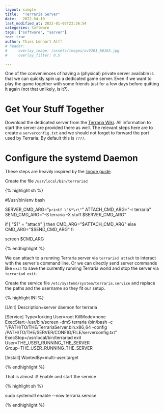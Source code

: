 ```yaml
---
layout: single
title:  "Terraria Server"
date:   2022-04-10
last_modified_at: 2022-01-05T23:36:54
categories: Software
tags: ["software", "server"]
toc: true
author: Thies Lennart Alff
# header:
#     overlay_image: /assets/images/ov9281_b0165.jpg
#     overlay_filter: 0.5

---
```

One of the conveniences of having a (physical) private server available is that we can quickly spin up a dedicated game server. Even if we want to play the game together with some friends just for a few days before quitting it again (not that unlikely, is it?).

# Get Your Stuff Together

Download the dedicated server from the [Terraria Wiki](https://terraria.fandom.com/wiki/Server). All information to start the server are provided there as well. The relevant steps here are to create a `serverconfig.txt` and we should not forget to forward the port used by Terraria. By default this is `7777`.

# Configure the systemd Daemon

These steps are heavily inspired by the [linode guide](https://www.linode.com/docs/guides/host-a-terraria-server-on-your-linode/).

Create the file `/usr/local/bin/terrariad`

{% highlight sh %}

#!/usr/bin/env bash

SERVER_CMD_ARG="`printf \"$*\r\"`"
ATTACH_CMD_ARG="-r terraria"
SEND_CMD_ARG="-S terraria -X stuff $SERVER_CMD_ARG"

if [ "$1" = "attach" ]
then
    CMD_ARG="$ATTACH_CMD_ARG"
else
    CMD_ARG="$SEND_CMD_ARG"
fi

screen $CMD_ARG

{% endhighlight %}

We can attach to a running Terraria server via `terrariad attach` to interact with the server's command line. Or we can directly send server commands like `exit` to save the currently running Terraria world and stop the server via `terrariad exit`. 

Create the service file `/etc/systemd/system/terraria.service` and replace the paths and the username so they fit our setup.

{% highlight INI %}

[Unit]
Description=server daemon for terraria

[Service]
Type=forking
User=root
KillMode=none
ExecStart=/usr/bin/screen -dmS terraria /bin/bash -c "/PATH/TO/THE/TerrariaServer.bin.x86_64 -config /PATH/TO/THE/SERVER/CONFIG/FILE/serverconfig.txt"
ExecStop=/usr/local/bin/terrariad exit
User=THE_USER_RUNNING_THE_SERVER
Group=THE_USER_RUNNING_THE_SERVER

[Install]
WantedBy=multi-user.target

{% endhighlight %}

That is almost it! Enable and start the service

{% highlight sh %}

sudo systemctl enable --now terraria.service

{% endhighlight %}

